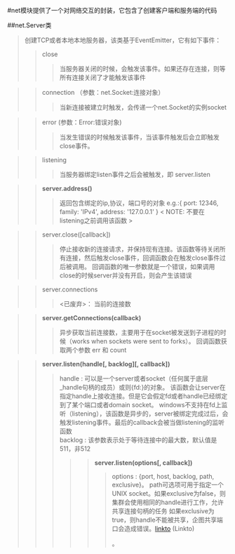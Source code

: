#net模块提供了一个对网络交互的封装，它包含了创建客户端和服务端的代码

##net.Server类
> 创建TCP或者本地本地服务器，该类基于EventEmitter，它有如下事件：
>> close
>>> 当服务器关闭的时候，会触发该事件。如果还存在连接，则等所有连接关闭了才能触发该事件

>> connection （参数：net.Socket:连接对象）
>>> 当新连接被建立时触发，会传递一个net.Socket的实例socket

>> error (参数：Error:错误对象)
>>> 当发生错误的时候触发该事件，当该事件触发后会立即触发close事件。

>> listening
>>> 当服务器绑定listen事件之后会被触发，即 server.listen

>> __server.address()__
>>> 返回包含绑定的ip,协议，端口号的对象 e.g.:{ port: 12346, family: 'IPv4', address: '127.0.0.1' }
>>> < NOTE: 不要在listening之前调用该函数 >

>> server.close([callback])
>>> 停止接收新的连接请求，并保持现有连接。该函数等待关闭所有连接，然后触发close事件，回调函数会在触发close事件过后被调用。
>>> 回调函数的唯一参数就是一个错误，如果调用close的时候server并没有开启，则会产生该错误

>> server.connections
>>> <已废弃>： 当前的连接数

>> __server.getConnections(callback)__
>>> 异步获取当前连接数，主要用于在socket被发送到子进程的时候（works when sockets were sent to forks）。
>>> 回调函数获取两个参数 err 和 count

>> __server.listen(handle[, backlog][, callback])__
>>> handle <Object> : 可以是一个server或者socket（任何属于底层_handle句柄的成员）或则{fd:<n>}的对象。
>>> 该函数会让server在指定handle上接收连接。但是它会假定fd或者handle已经绑定到了某个端口或者domain socket。
>>> windows不支持在fd上监听（listening），该函数是异步的，server被绑定完成过后，会触发listening事件。最后的callback会被当做listening的监听函数  
>>> backlog <Number> : 该参数表示处于等待连接中的最大数，默认值是511，非512

>> __server.listen(options[, callback])__
>>> options <Object> : {port<Number>, host<String>, backlog<Number>, path<String>, exclusive<Boolean>}。
>>> path可选项可用于指定一个UNIX socket。如果exclusive为false，则集群会使用相同的handle进行工作，允许共享连接句柄的任务
>>> 如果exclusive为true，则handle不能被共享，企图共享端口会造成错误。[linkto](https://nodejs.org/dist/latest-v4.x/docs/api/net.html#net_server_listen_options_callback) (Linkto)




























































































。

